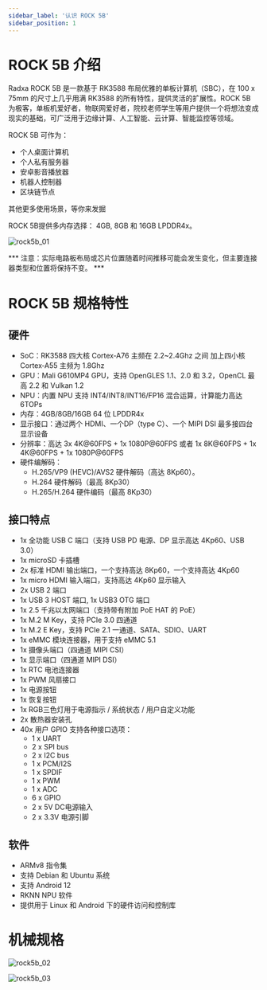 ```yaml
---
sidebar_label: '认识 ROCK 5B'
sidebar_position: 1
---
```


# ROCK 5B 介绍

Radxa ROCK 5B 是一款基于 RK3588 布局优雅的单板计算机（SBC），在 100 x 75mm 的尺寸上几乎用满 RK3588 的所有特性，提供灵活的扩展性。ROCK 5B 为极客，单板机爱好者，物联网爱好者，院校老师学生等用户提供一个将想法变成现实的基础，可广泛用于边缘计算、人工智能、云计算、智能监控等领域。

ROCK 5B 可作为：

* 个人桌面计算机
* 个人私有服务器
* 安卓影音播放器
* 机器人控制器
* 区块链节点

其他更多使用场景，等你来发掘

ROCK 5B提供多内存选择： 4GB, 8GB 和 16GB LPDDR4x。

![rock5b_01](/zh/img/rock5b/rock-5b-01.png)

*** 注意：实际电路板布局或芯片位置随着时间推移可能会发生变化，但主要连接器类型和位置将保持不变。 ***

# ROCK 5B 规格特性

## 硬件

- SoC：RK3588 四大核 Cortex‑A76 主频在 2.2~2.4Ghz 之间 加上四小核 Cortex‑A55 主频为 1.8Ghz
- GPU：Mali G610MP4 GPU，支持 OpenGLES 1.1、2.0 和 3.2，OpenCL 最高 2.2 和 Vulkan 1.2
- NPU：内置 NPU 支持 INT4/INT8/INT16/FP16 混合运算，计算能力高达6TOPs
- 内存：4GB/8GB/16GB 64 位 LPDDR4x
- 显示接口：通过两个 HDMI、一个DP（type C）、一个 MIPI DSI 最多接四台显示设备
- 分辨率：高达 3x 4K@60FPS + 1x 1080P@60FPS 或者 1x 8K@60FPS + 1x 4K@60FPS + 1x 1080P@60FPS
- 硬件编解码：
	* H.265/VP9 (HEVC)/AVS2 硬件解码（高达 8Kp60）。
	* H.264 硬件解码（最高 8Kp30）
	* H.265/H.264 硬件编码（最高 8Kp30）

## 接口特点

- 1x 全功能 USB C 端口（支持 USB PD 电源、DP 显示高达 4Kp60、USB 3.0）
- 1x microSD 卡插槽
- 2x 标准 HDMI 输出端口，一个支持高达 8Kp60，一个支持高达 4Kp60
- 1x micro HDMI 输入端口，支持高达 4Kp60 显示输入
- 2x USB 2 端口
- 1x USB 3 HOST 端口, 1x USB3 OTG 端口
- 1x 2.5 千兆以太网端口（支持带有附加 PoE HAT 的 PoE）
- 1x M.2 M Key，支持 PCIe 3.0 四通道
- 1x M.2 E Key，支持 PCIe 2.1 一通道、SATA、SDIO、UART
- 1x eMMC 模块连接器，用于支持 eMMC 5.1
- 1x 摄像头端口（四通道 MIPI CSI）
- 1x 显示端口（四通道 MIPI DSI）
- 1x RTC 电池连接器
- 1x PWM 风扇接口
- 1x 电源按钮
- 1x 恢复按钮
- 1x RGB三色灯用于电源指示 / 系统状态 / 用户自定义功能
- 2x 散热器安装孔
- 40x 用户 GPIO 支持各种接口选项：
	* 1 x UART
	* 2 x SPI bus
	* 2 x I2C bus
	* 1 x PCM/I2S
	* 1 x SPDIF
	* 1 x PWM
	* 1 x ADC
	* 6 x GPIO
	* 2 x 5V DC电源输入
	* 2 x 3.3V 电源引脚

## 软件

- ARMv8 指令集
- 支持 Debian 和 Ubuntu 系统
- 支持 Android 12
- RKNN NPU 软件
- 提供用于 Linux 和 Android 下的硬件访问和控制库

# 机械规格

![rock5b_02](/zh/img/rock5b/rock-5b-02.png)

![rock5b_03](/zh/img/rock5b/rock-5b-03.png)
